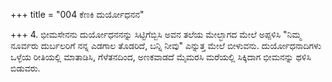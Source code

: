 +++
title = "004 ಕೆಣಕಿ ದುರ್ಯೋಧನನ"

+++
4. ಭೀಮಸೇನನು ದುರ್ಯೋಧನನನ್ನು ಸಿಟ್ಟಿಗೆಬ್ಬಿಸಿ ಅವನ ತಲೆಯ ಮೇಲ್ಭಾಗದ ಮೇಲೆ ಅಪ್ಪಳಿಸಿ "ನಿಮ್ಮ ನೂರ್ವರು ದುರ್ಬಲರಿಗೆ ನನ್ನ ಎಡಗಾಲ ತೊಡರಿದೆ, ಬನ್ನಿ ನೀವು" ಎನ್ನುತ್ತ  ಮೇಲೆ ಬೀಳುವನು. ದುರ್ಯೋಧನಾದಿಗಳು ಒಳ್ಳೆಯ ರೀತಿಯಲ್ಲಿ ಮಾತಾಡಿಸಿ, ಗೆಳೆತನದಿಂದ, ಅಣಕವಾಡದೆ ಮೈಮರಸಿ ಮರೆಯಲ್ಲಿ ಸಿಕ್ಕಿದಾಗ ಭೀಮನನ್ನು ಥಳಿಸಿ ಬಿಡುವರು.
